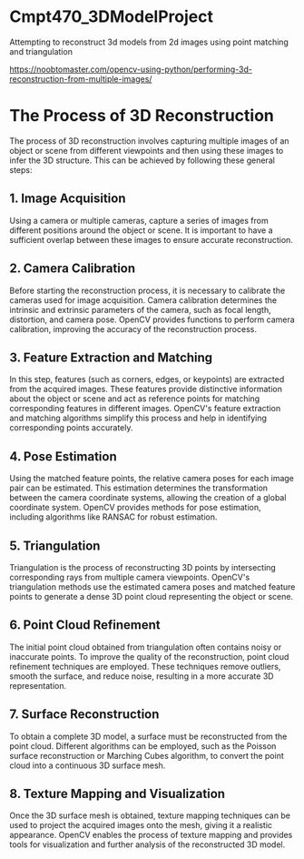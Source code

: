 # Cmpt470_3DModelProject
Attempting to reconstruct 3d models from 2d images using point matching and triangulation

https://noobtomaster.com/opencv-using-python/performing-3d-reconstruction-from-multiple-images/

# The Process of 3D Reconstruction
The process of 3D reconstruction involves capturing multiple images of an object or scene from different viewpoints and then using these images to infer the 3D structure. This can be achieved by following these general steps:

## 1. Image Acquisition
Using a camera or multiple cameras, capture a series of images from different positions around the object or scene. It is important to have a sufficient overlap between these images to ensure accurate reconstruction.

## 2. Camera Calibration
Before starting the reconstruction process, it is necessary to calibrate the cameras used for image acquisition. Camera calibration determines the intrinsic and extrinsic parameters of the camera, such as focal length, distortion, and camera pose. OpenCV provides functions to perform camera calibration, improving the accuracy of the reconstruction process.

## 3. Feature Extraction and Matching
In this step, features (such as corners, edges, or keypoints) are extracted from the acquired images. These features provide distinctive information about the object or scene and act as reference points for matching corresponding features in different images. OpenCV's feature extraction and matching algorithms simplify this process and help in identifying corresponding points accurately.

## 4. Pose Estimation
Using the matched feature points, the relative camera poses for each image pair can be estimated. This estimation determines the transformation between the camera coordinate systems, allowing the creation of a global coordinate system. OpenCV provides methods for pose estimation, including algorithms like RANSAC for robust estimation.

## 5. Triangulation
Triangulation is the process of reconstructing 3D points by intersecting corresponding rays from multiple camera viewpoints. OpenCV's triangulation methods use the estimated camera poses and matched feature points to generate a dense 3D point cloud representing the object or scene.

## 6. Point Cloud Refinement
The initial point cloud obtained from triangulation often contains noisy or inaccurate points. To improve the quality of the reconstruction, point cloud refinement techniques are employed. These techniques remove outliers, smooth the surface, and reduce noise, resulting in a more accurate 3D representation.

## 7. Surface Reconstruction
To obtain a complete 3D model, a surface must be reconstructed from the point cloud. Different algorithms can be employed, such as the Poisson surface reconstruction or Marching Cubes algorithm, to convert the point cloud into a continuous 3D surface mesh.

## 8. Texture Mapping and Visualization
Once the 3D surface mesh is obtained, texture mapping techniques can be used to project the acquired images onto the mesh, giving it a realistic appearance. OpenCV enables the process of texture mapping and provides tools for visualization and further analysis of the reconstructed 3D model.
